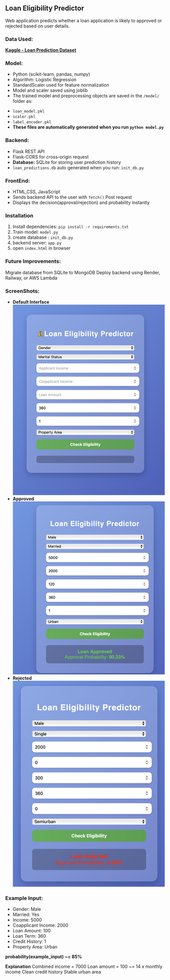 ## Loan Eligibility Predictor

Web application predicts whether a loan application is likely to approved or rejected
based on user details.

### Data Used:
[**Kaggle - Loan Prediction Dataset**](https://www.kaggle.com/datasets/ninzaami/loan-predication)

### Model:
* Python (scikit-learn, pandas, numpy)
* Algorithm: Logistic Regression
* StandardScaler used for feature normalization
* Model and scaler saved using joblib
* The trained model and preprocessing objects are saved in the `/model/` folder as:
- `loan_model.pkl`
- `scaler.pkl`
- `label_encoder.pkl`
- **These files are automatically generated when you run `python model.py`**


### Backend:
* Flask REST API
* Flask-CORS for cross-origin request
* **Database:** SQLite for storing user prediction history
* `loan_predictions.db` auto generated when you run: `init_db.py`


### FrontEnd:
* HTML,CSS, JavaScript
* Sends backend API to the user with `fetch()` Post request
* Displays the decision(approval/rejection) and probability instantly

### Installation
1. Install dependencies: `pip install -r requirements.txt`
2. Train model: `model.py`
3. create database : `init_db.py`
4. backend server: `app.py`
5. open `index.html` in browser

### Future Improvements:
Migrate database from SQLite to MongoDB
Deploy backend using Render, Railway, or AWS Lambda

### ScreenShots:
* **Default Interface**
![Default Interface](screenshots/default.png)
* **Approved**
![Default Interface](screenshots/positive.png)
* **Rejected**
![Default Interface](screenshots/negative.png)

### Example Input:
- Gender: Male
- Married: Yes
- Income: 5000
- Coapplicant Income: 2000
- Loan Amount: 100
- Loan Term: 360
- Credit History: 1
- Property Area: Urban

**probability(example_input) ~= 85%**

**Explanation**
Combined income = 7000
Loan amount = 100 ~= 14 x monthly income
Clean credit history
Stable urban area